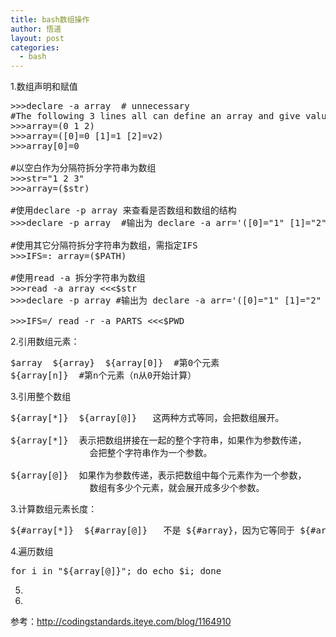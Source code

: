 ```yaml
---
title: bash数组操作
author: 悟道
layout: post
categories:
  - bash
---
```


1.数组声明和赋值

<pre class="brush: bash; title: ; notranslate" title="">&gt;&gt;&gt;declare -a array  # unnecessary
#The following 3 lines all can define an array and give values
&gt;&gt;&gt;array=(0 1 2)
&gt;&gt;&gt;array=([0]=0 [1]=1 [2]=v2)
&gt;&gt;&gt;array[0]=0

#以空白作为分隔符拆分字符串为数组
&gt;&gt;&gt;str="1 2 3"
&gt;&gt;&gt;array=($str)

#使用declare -p array 来查看是否数组和数组的结构
&gt;&gt;&gt;declare -p array  #输出为 declare -a arr='([0]="1" [1]="2" [2]="3")'

#使用其它分隔符拆分字符串为数组，需指定IFS
&gt;&gt;&gt;IFS=: array=($PATH)

#使用read -a 拆分字符串为数组
&gt;&gt;&gt;read -a array &lt;&lt;&lt;$str
&gt;&gt;&gt;declare -p array #输出为 declare -a arr='([0]="1" [1]="2" [2]="3")'

&gt;&gt;&gt;IFS=/ read -r -a PARTS &lt;&lt;&lt;$PWD 
</pre>

2.引用数组元素：

<pre class="brush: bash; title: ; notranslate" title="">$array  ${array}  ${array[0]}  #第0个元素
${array[n]}  #第n个元素（n从0开始计算）
</pre>

3.引用整个数组

<pre class="brush: bash; title: ; notranslate" title="">${array[*]}  ${array[@]}   这两种方式等同，会把数组展开。

${array[*]}  表示把数组拼接在一起的整个字符串，如果作为参数传递，
               会把整个字符串作为一个参数。

${array[@]}  如果作为参数传递，表示把数组中每个元素作为一个参数，
               数组有多少个元素，就会展开成多少个参数。
</pre>

3.计算数组元素长度：

<pre class="brush: bash; title: ; notranslate" title="">${#array[*]}  ${#array[@]}   不是 ${#array}，因为它等同于 ${#array[0]}
</pre>

4.遍历数组

<pre class="brush: bash; title: ; notranslate" title="">for i in "${array[@]}"; do echo $i; done
</pre>

5.

6.

参考：http://codingstandards.iteye.com/blog/1164910

